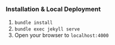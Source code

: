 ### Installation & Local Deployment

1. `bundle install`
2. `bundle exec jekyll serve`
3. Open your browser to `localhost:4000`
